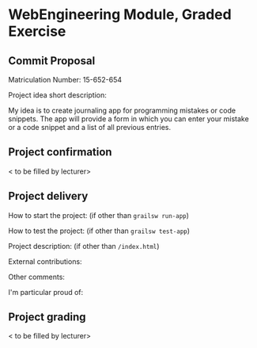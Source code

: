 # WebEngineering Module, Graded Exercise

## Commit Proposal

Matriculation Number: 15-652-654

Project idea short description: 

My idea is to create journaling app for programming mistakes or code snippets. The app will provide a form in which you can enter your mistake or a code snippet and a list of all previous entries.

## Project confirmation

< to be filled by lecturer>


## Project delivery <to be filled by student>

How to start the project: (if other than `grailsw run-app`)

How to test the project:  (if other than `grailsw test-app`)

Project description:      (if other than `/index.html`)

External contributions:

Other comments: 

I'm particular proud of:


## Project grading 

< to be filled by lecturer>
